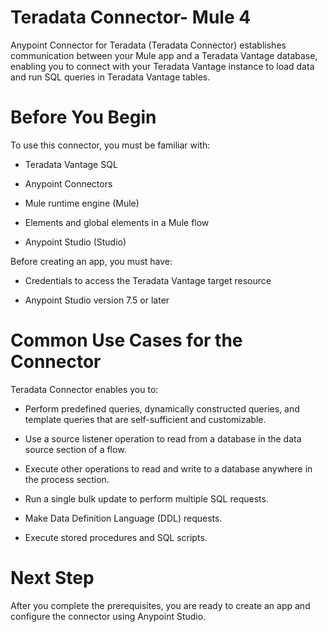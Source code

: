 # Teradata Connector- Mule 4

Anypoint Connector for Teradata (Teradata Connector) establishes communication between your Mule app and a Teradata Vantage database, enabling you to connect with your Teradata Vantage instance to load data and run SQL queries in Teradata Vantage tables.

# Before You Begin

To use this connector, you must be familiar with:

- Teradata Vantage SQL

- Anypoint Connectors

- Mule runtime engine (Mule)

- Elements and global elements in a Mule flow

- Anypoint Studio (Studio)

Before creating an app, you must have:

- Credentials to access the Teradata Vantage target resource

- Anypoint Studio version 7.5 or later


# Common Use Cases for the Connector

Teradata Connector enables you to:

- Perform predefined queries, dynamically constructed queries, and template queries that are self-sufficient and customizable.

- Use a source listener operation to read from a database in the data source section of a flow.

- Execute other operations to read and write to a database anywhere in the process section.

- Run a single bulk update to perform multiple SQL requests.

- Make Data Definition Language (DDL) requests.

- Execute stored procedures and SQL scripts.

# Next Step

After you complete the prerequisites, you are ready to create an app and configure the connector using Anypoint Studio.
